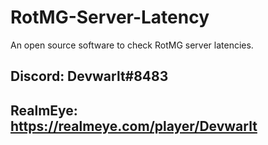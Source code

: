 # RotMG-Server-Latency
An open source software to check RotMG server latencies.

## Discord: Devwarlt#8483
## RealmEye: https://realmeye.com/player/Devwarlt
